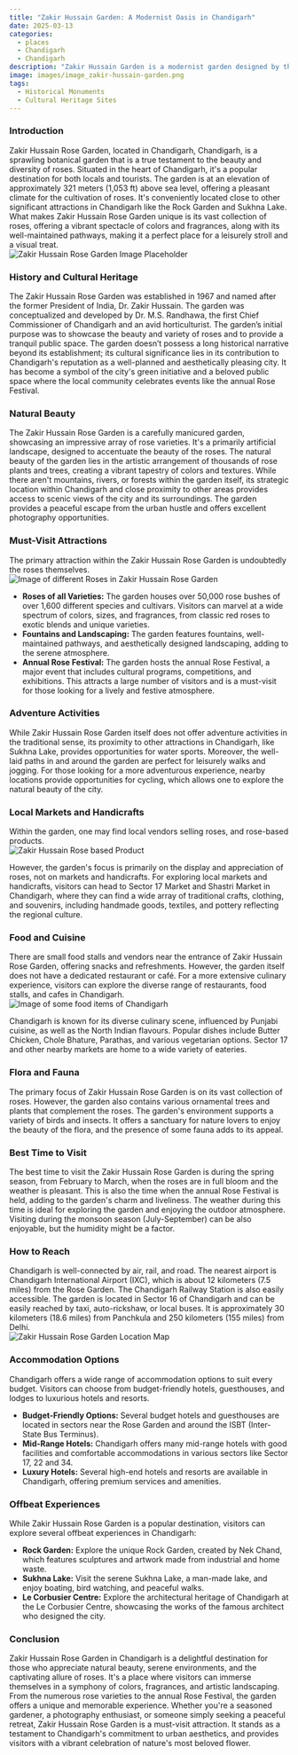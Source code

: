 ```yaml
---
title: "Zakir Hussain Garden: A Modernist Oasis in Chandigarh"
date: 2025-03-13
categories:
  - places
  - Chandigarh
  - Chandigarh
description: "Zakir Hussain Garden is a modernist garden designed by the renowned architect Le Corbusier. It features iconic sculptures and fountains, with the Fountain of the Sun being the most famous attraction. Located in Chandigarh, it offers a serene environment amidst stunning architectural designs."
image: images/image_zakir-hussain-garden.png
tags: 
  - Historical Monuments
  - Cultural Heritage Sites
---
```



### **Introduction**

Zakir Hussain Rose Garden, located in Chandigarh, Chandigarh, is a sprawling botanical garden that is a true testament to the beauty and diversity of roses. Situated in the heart of Chandigarh, it's a popular destination for both locals and tourists. The garden is at an elevation of approximately 321 meters (1,053 ft) above sea level, offering a pleasant climate for the cultivation of roses. It's conveniently located close to other significant attractions in Chandigarh like the Rock Garden and Sukhna Lake. What makes Zakir Hussain Rose Garden unique is its vast collection of roses, offering a vibrant spectacle of colors and fragrances, along with its well-maintained pathways, making it a perfect place for a leisurely stroll and a visual treat.
<br>
<img src="" alt="Zakir Hussain Rose Garden Image Placeholder">

### **History and Cultural Heritage**

The Zakir Hussain Rose Garden was established in 1967 and named after the former President of India, Dr. Zakir Hussain. The garden was conceptualized and developed by Dr. M.S. Randhawa, the first Chief Commissioner of Chandigarh and an avid horticulturist. The garden’s initial purpose was to showcase the beauty and variety of roses and to provide a tranquil public space. The garden doesn’t possess a long historical narrative beyond its establishment; its cultural significance lies in its contribution to Chandigarh's reputation as a well-planned and aesthetically pleasing city. It has become a symbol of the city's green initiative and a beloved public space where the local community celebrates events like the annual Rose Festival.

### **Natural Beauty**

The Zakir Hussain Rose Garden is a carefully manicured garden, showcasing an impressive array of rose varieties. It's a primarily artificial landscape, designed to accentuate the beauty of the roses. The natural beauty of the garden lies in the artistic arrangement of thousands of rose plants and trees, creating a vibrant tapestry of colors and textures. While there aren't mountains, rivers, or forests within the garden itself, its strategic location within Chandigarh and close proximity to other areas provides access to scenic views of the city and its surroundings. The garden provides a peaceful escape from the urban hustle and offers excellent photography opportunities.

### **Must-Visit Attractions**

The primary attraction within the Zakir Hussain Rose Garden is undoubtedly the roses themselves.
<br>
<img src="" alt="Image of different Roses in Zakir Hussain Rose Garden">

*   **Roses of all Varieties:** The garden houses over 50,000 rose bushes of over 1,600 different species and cultivars. Visitors can marvel at a wide spectrum of colors, sizes, and fragrances, from classic red roses to exotic blends and unique varieties.
*   **Fountains and Landscaping:** The garden features fountains, well-maintained pathways, and aesthetically designed landscaping, adding to the serene atmosphere.
*   **Annual Rose Festival:** The garden hosts the annual Rose Festival, a major event that includes cultural programs, competitions, and exhibitions. This attracts a large number of visitors and is a must-visit for those looking for a lively and festive atmosphere.

### **Adventure Activities**

While Zakir Hussain Rose Garden itself does not offer adventure activities in the traditional sense, its proximity to other attractions in Chandigarh, like Sukhna Lake, provides opportunities for water sports. Moreover, the well-laid paths in and around the garden are perfect for leisurely walks and jogging. For those looking for a more adventurous experience, nearby locations provide opportunities for cycling, which allows one to explore the natural beauty of the city.

### **Local Markets and Handicrafts**

Within the garden, one may find local vendors selling roses, and rose-based products.
<br>
<img src="" alt="Zakir Hussain Rose based Product">

However, the garden's focus is primarily on the display and appreciation of roses, not on markets and handicrafts. For exploring local markets and handicrafts, visitors can head to Sector 17 Market and Shastri Market in Chandigarh, where they can find a wide array of traditional crafts, clothing, and souvenirs, including handmade goods, textiles, and pottery reflecting the regional culture.

### **Food and Cuisine**

There are small food stalls and vendors near the entrance of Zakir Hussain Rose Garden, offering snacks and refreshments. However, the garden itself does not have a dedicated restaurant or café. For a more extensive culinary experience, visitors can explore the diverse range of restaurants, food stalls, and cafes in Chandigarh.
<br>
<img src="" alt="Image of some food items of Chandigarh">

Chandigarh is known for its diverse culinary scene, influenced by Punjabi cuisine, as well as the North Indian flavours. Popular dishes include Butter Chicken, Chole Bhature, Parathas, and various vegetarian options. Sector 17 and other nearby markets are home to a wide variety of eateries.

### **Flora and Fauna**

The primary focus of Zakir Hussain Rose Garden is on its vast collection of roses. However, the garden also contains various ornamental trees and plants that complement the roses. The garden's environment supports a variety of birds and insects. It offers a sanctuary for nature lovers to enjoy the beauty of the flora, and the presence of some fauna adds to its appeal.

### **Best Time to Visit**

The best time to visit the Zakir Hussain Rose Garden is during the spring season, from February to March, when the roses are in full bloom and the weather is pleasant. This is also the time when the annual Rose Festival is held, adding to the garden's charm and liveliness. The weather during this time is ideal for exploring the garden and enjoying the outdoor atmosphere. Visiting during the monsoon season (July-September) can be also enjoyable, but the humidity might be a factor.

### **How to Reach**

Chandigarh is well-connected by air, rail, and road. The nearest airport is Chandigarh International Airport (IXC), which is about 12 kilometers (7.5 miles) from the Rose Garden. The Chandigarh Railway Station is also easily accessible. The garden is located in Sector 16 of Chandigarh and can be easily reached by taxi, auto-rickshaw, or local buses. It is approximately 30 kilometers (18.6 miles) from Panchkula and 250 kilometers (155 miles) from Delhi.
<br>
<img src="" alt="Zakir Hussain Rose Garden Location Map">

### **Accommodation Options**

Chandigarh offers a wide range of accommodation options to suit every budget. Visitors can choose from budget-friendly hotels, guesthouses, and lodges to luxurious hotels and resorts.

*   **Budget-Friendly Options:** Several budget hotels and guesthouses are located in sectors near the Rose Garden and around the ISBT (Inter-State Bus Terminus).
*   **Mid-Range Hotels:** Chandigarh offers many mid-range hotels with good facilities and comfortable accommodations in various sectors like Sector 17, 22 and 34.
*   **Luxury Hotels:** Several high-end hotels and resorts are available in Chandigarh, offering premium services and amenities.

### **Offbeat Experiences**

While Zakir Hussain Rose Garden is a popular destination, visitors can explore several offbeat experiences in Chandigarh:
*   **Rock Garden:** Explore the unique Rock Garden, created by Nek Chand, which features sculptures and artwork made from industrial and home waste.
*   **Sukhna Lake:** Visit the serene Sukhna Lake, a man-made lake, and enjoy boating, bird watching, and peaceful walks.
*   **Le Corbusier Centre:** Explore the architectural heritage of Chandigarh at the Le Corbusier Centre, showcasing the works of the famous architect who designed the city.

### **Conclusion**

Zakir Hussain Rose Garden in Chandigarh is a delightful destination for those who appreciate natural beauty, serene environments, and the captivating allure of roses. It's a place where visitors can immerse themselves in a symphony of colors, fragrances, and artistic landscaping. From the numerous rose varieties to the annual Rose Festival, the garden offers a unique and memorable experience. Whether you're a seasoned gardener, a photography enthusiast, or someone simply seeking a peaceful retreat, Zakir Hussain Rose Garden is a must-visit attraction. It stands as a testament to Chandigarh's commitment to urban aesthetics, and provides visitors with a vibrant celebration of nature's most beloved flower.


